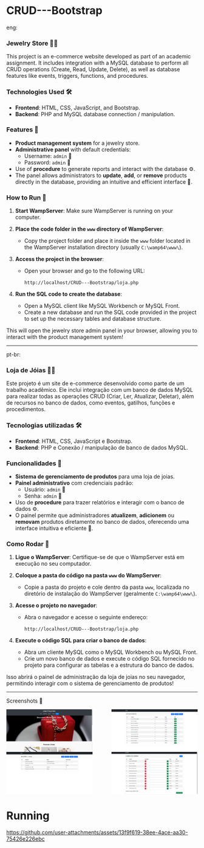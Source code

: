 # CRUD---Bootstrap

eng:

### Jewelry Store 🏬💍

This project is an e-commerce website developed as part of an academic assignment. It includes integration with a MySQL database to perform all CRUD operations 
(Create, Read, Update, Delete), as well as database features like events, triggers, functions, and procedures.

### Technologies Used 🛠️
- **Frontend**: HTML, CSS, JavaScript, and Bootstrap.
- **Backend**: PHP and MySQL database connection / manipulation.

### Features 🌟
- **Product management system** for a jewelry store.
- **Administrative panel** with default credentials:
  - Username: `admin` 👤
  - Password: `admin` 🔑
- Use of **procedure** to generate reports and interact with the database ⚙️.
- The panel allows administrators to **update**, **add**, or **remove** products directly in the database, providing an intuitive and efficient interface 🔄.

### How to Run 🚀

1. **Start WampServer**: Make sure WampServer is running on your computer.
   
2. **Place the code folder in the `www` directory of WampServer**: 
   - Copy the project folder and place it inside the `www` folder located in the WampServer installation directory (usually `C:\wamp64\www\`).

3. **Access the project in the browser**:
   - Open your browser and go to the following URL:
     ```
     http://localhost/CRUD---Bootstrap/loja.php
     ```

4. **Run the SQL code to create the database**:
   - Open a MySQL client like MySQL Workbench or MySQL Front.
   - Create a new database and run the SQL code provided in the project to set up the necessary tables and database structure.

This will open the jewelry store admin panel in your browser, allowing you to interact with the product management system!

---

pt-br:
### Loja de Jóias 🏬💍

Este projeto é um site de e-commerce desenvolvido como parte de um trabalho acadêmico. Ele inclui integração com um banco de dados MySQL para realizar todas as operações CRUD 
(Criar, Ler, Atualizar, Deletar), além de recursos no banco de dados, como eventos, gatilhos, funções e procedimentos.

### Tecnologias utilizadas 🛠️
- **Frontend**: HTML, CSS, JavaScript e Bootstrap.
- **Backend**: PHP e Conexão / manipulação de banco de dados MySQL.

### Funcionalidades 🌟
- **Sistema de gerenciamento de produtos** para uma loja de joias.
- **Painel administrativo** com credenciais padrão:
  - Usuário: `admin` 👤
  - Senha: `admin` 🔑
- Uso de **procedure** para trazer relatórios e interagir com o banco de dados ⚙️.
- O painel permite que administradores **atualizem**, **adicionem** ou **removam** produtos diretamente no banco de dados, oferecendo uma interface intuitiva e eficiente 🔄.

### Como Rodar 🚀

1. **Ligue o WampServer**: Certifique-se de que o WampServer está em execução no seu computador.
   
2. **Coloque a pasta do código na pasta `www` do WampServer**: 
   - Copie a pasta do projeto e cole dentro da pasta `www`, localizada no diretório de instalação do WampServer (geralmente `C:\wamp64\www\`).

3. **Acesse o projeto no navegador**:
   - Abra o navegador e acesse o seguinte endereço:
     ```
     http://localhost/CRUD---Bootstrap/loja.php
     ```

4. **Execute o código SQL para criar o banco de dados**:
   - Abra um cliente MySQL como o MySQL Workbench ou MySQL Front.
   - Crie um novo banco de dados e execute o código SQL fornecido no projeto para configurar as tabelas e a estrutura do banco de dados.

Isso abrirá o painel de administração da loja de joias no seu navegador, permitindo interagir com o sistema de gerenciamento de produtos!

---

Screenshots 📸

<div style="display: flex; justify-content: space-between; flex-wrap: wrap; gap: 10px;">
  <img src="https://raw.githubusercontent.com/Matheus25012007/CRUD---Bootstrap/main/1- Interface.png" alt="Tela Inicial" width="45%" />
  <img src="https://raw.githubusercontent.com/Matheus25012007/CRUD---Bootstrap/main/2 - Interface Admin.png" alt="Tela 2" width="45%" />
</div>

<div style="display: flex; justify-content: space-between; flex-wrap: wrap; gap: 10px;">
  <img src="https://raw.githubusercontent.com/Matheus25012007/CRUD---Bootstrap/main/3 - Relatórios.png" alt="Tela Inicial" width="45%" />
  <img src="https://raw.githubusercontent.com/Matheus25012007/CRUD---Bootstrap/main/4 - Carrinho de Compras.png" alt="Tela 2" width="45%" />
</div>

# Running

https://github.com/user-attachments/assets/13f9f619-38ee-4ace-aa30-75426e226ebc


